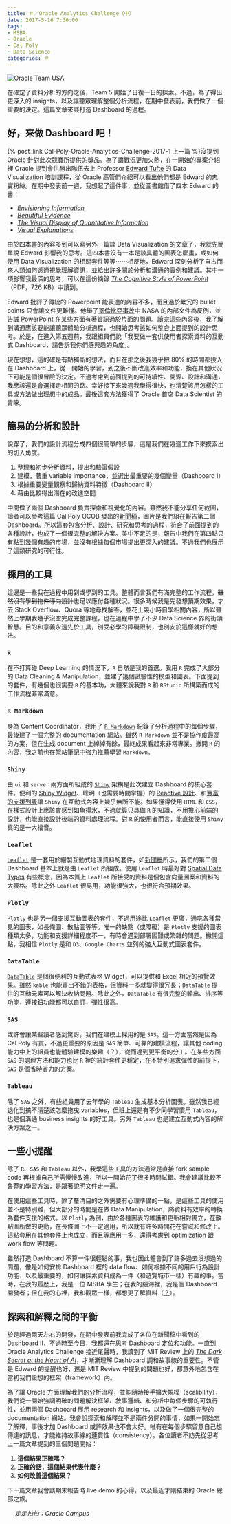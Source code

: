 ```yaml
---
title: ＃／Oracle Analytics Challenge（中）
date: 2017-5-16 7:30:00
tags:
- MSBA
- Oracle
- Cal Poly
- Data Science
categories: ＃
---
```

![Oracle Team USA](oracle_team.jpg)

在確定了資料分析的方向之後，Team 5 開始了日復一日的探索。不過，為了得出更深入的 insights，以及讓聽眾理解整個分析流程，在期中發表前，我們做了一個重要的決定。這篇文章來談打造 Dashboard 的過程。

<!--more-->

## 好，來做 Dashboard 吧！

{% post_link Cal-Poly-Oracle-Analytics-Challenge-2017-1 上一篇 %}沒提到 Oracle 針對此次競賽所提供的獎品。為了讓戰況更加火熱，在一開始的專案介紹裡 Oracle 提到會供勝出隊伍去上 Professor [Edward Tufte](https://en.wikipedia.org/wiki/Edward_Tufte) 的 Data Visualization 培訓課程，從 Oracle 高管們介紹可以看出他們都是 Edward 的忠實粉絲。在期中發表前一週，我想起了這件事，並從圖書館借了四本 Edward 的書：

* [*Envisioning Information*](https://www.amazon.com/Envisioning-Information-Edward-R-Tufte/dp/0961392118/ref=asap_bc?ie=UTF8)
* [*Beautiful Evidence*](https://www.amazon.com/Beautiful-Evidence-Edward-R-Tufte/dp/0961392177/ref=asap_bc?ie=UTF8)
* [*The Visual Display of Quantitative Information*](https://www.amazon.com/Visual-Display-Quantitative-Information/dp/0961392142/ref=asap_bc?ie=UTF8)
* [*Visual Explanations*](https://www.amazon.com/Visual-Explanations-Quantities-Evidence-Narrative/dp/0961392126/ref=la_B000APET3Y_1_4?s=books&ie=UTF8&qid=1494111757&sr=1-4)

由於四本書的內容多到可以寫另外一篇談 Data Visualization 的文章了，我就先簡單說 Edward 影響我的思考。這四本書沒有一本是談具體的圖表怎麼畫，或如何使用 Data Visualization 的相關套件等等⋯⋯相反地，Edward 深刻分析了自古而來人類如何透過視覺理解資訊，並給出許多關於分析和溝通的實例和建議。其中一項影響我最深的思考，可以在這份摘錄 [*The Cognitive Style of PowerPoint*](http://www.inf.ed.ac.uk/teaching/courses/pi/2016_2017/phil/tufte-powerpoint.pdf)（PDF，726 KB）中讀到。

Edward 批評了傳統的 Powerpoint 能表達的內容不多，而且過於繁冗的 bullet points 只會讓文件更難懂。他舉了[哥倫比亞事故](https://zh.wikipedia.org/zh-hant/%E5%93%A5%E4%BC%A6%E6%AF%94%E4%BA%9A%E5%8F%B7%E8%88%AA%E5%A4%A9%E9%A3%9E%E6%9C%BA%E7%81%BE%E9%9A%BE)中 NASA 的內部文件為反例，並告誡 PowerPoint 在某些方面有著資訊過於片面的問題。讀完這些內容後，我了解到溝通應該要能讓聽眾體驗分析過程，也開始思考該如何整合上面提到的設計思考。於是，在進入第五週前，我跟組員們說「我要做一套供使用者探索資料的互動式 Dashboard，請告訴我你們感興趣的角度」。

現在想想，這的確是有點獨斷的想法，而且在那之後我幾乎把 80% 的時間都投入在 Dashboard 上，從一開始的學習，到之後不斷改進效率和功能，換在其他狀況下可能是個很冒險的決定。不過考慮到前面提到的可持續性、開源、設計和溝通，我應該還是會選擇走相同的路。幸好接下來幾週我學得很快，也清楚該用怎樣的工具或方法做出理想中的成品。最後這套方法獲得了 Oracle 首席 Data Scientist 的青睞。

## 簡易的分析和設計

說穿了，我們的設計流程分成四個很簡單的步驟，這是我們在幾週工作下來摸索出的切入角度。

1. 整理和初步分析資料，提出和驗證假設
2. 建模，著重 variable importance，並選出最重要的幾個變量（Dashboard I）
3. 根據重要變量觀察和歸納資料特徵（Dashboard II）
4. 藉由比較得出潛在的改進空間

中間做了兩個 Dashboard 負責探索和視覺化的內容。雖然我不能分享任何截圖，讀者可以參考這篇 Cal Poly OCOB 發出的[新聞稿](http://www.cob.calpoly.edu/newsevents/oracle-2017)，圖片是我們組在報告第二個 Dashboard。所以這套包含分析、設計、研究和思考的過程，符合了前面提到的各種設計，也成了一個很完整的解決方案。美中不足的是，報告中我們在第四點只有點到幾個有趣的市場，並沒有根據每個市場提出更深入的建議。不過我們也展示了這類研究的可行性。

## 採用的工具

這邊是一些我在過程中用到或學到的工具。整體而言我們有滿完整的工作流程，~~雖然沒有學到物件導向設計~~也足以應付各種狀況。很多時候我是先發想預期效果，才去 Stack Overflow、Quora 等地尋找解答，並花上幾小時自學相關內容，所以雖然上學期我幾乎沒空完成完整課程，也在過程中學了不少 Data Science 界的街頭智慧。目的和意義永遠先於工具，別受必學的障礙限制，也別安於這樣就好的想法。

### `R`

在不打算碰 Deep Learning 的情況下，`R` 自然是我的首選。我用 `R` 完成了大部分的 Data Cleaning & Manipulation，並建了幾個試驗性的模型和圖表。下面提到的套件，有幾個也很需要 `R` 的基本功，大體來說我對 `R` 和 `RStudio` 所構築而成的工作流程非常滿意。

### `R Markdown`

身為 Content Coordinator，我用了 [`R Markdown`](http://rmarkdown.rstudio.com/) 紀錄了分析過程中的每個步驟，最後建了一個完整的 documentation [網站](http://rmarkdown.rstudio.com/rmarkdown_websites.html)。雖然 `R Markdown` 並不是協作度最高的方案，但在生成 document 上綽綽有餘，最終成果看起來非常專業。撇開 `R` 的內容，我之前也在架站筆記中強力推薦學習 `Markdown`。

### `Shiny`

由 `ui` 和 `server` 兩方面所組成的 [`Shiny`](https://shiny.rstudio.com/) 架構是此次建立 Dashboard 的核心套件。便利的 [Shiny Widget](http://shiny.rstudio.com/gallery/widgets.html)、聰明（也需要時間掌握）的 [Reactive 設計](https://shiny.rstudio.com/articles/reactivity-overview.html)、和[豐富的支援列表](https://shiny.rstudio.com/gallery/)讓 `Shiny` 在互動式內容上幾乎無所不能。如果懂得使用 `HTML` 和 `CSS`，在樣式設計上應該會感到如魚得水，不過就算只具備 `R` 的知識，不用擔心前端的設計，也能直接設計後端的資料處理流程。對 `R` 的使用者而言，能直接使用 `Shiny` 真的是一大福音。

### `Leaflet`

[`Leaflet`](https://rstudio.github.io/leaflet/) 是一套用於繪製互動式地理資料的套件，如[新聞稿](http://www.cob.calpoly.edu/newsevents/oracle-2017)所示，我們的第二個 Dashboard 基本上就是由 `Leaflet` 所組成。使用 `Leaflet` 時最好對 [Spatial Data Types](https://rstudio-pubs-static.s3.amazonaws.com/172289_67a42eebbd574197b6bb15d1ef6cfe97.html) 有些概念，因為本質上 `Leaflet` 所接受的資料是個包含向量圖案和資料的大表格。除此之外 `Leaflet` 很易用，功能很強大，也很符合預期效果。

### `Plotly`

[`Plotly`](https://plot.ly/) 也是另一個支援互動圖表的套件，不過用途比 `Leaflet` 更廣，通吃各種常見的圖表，如長條圖、散點圖等等。唯一的缺點（或障礙）是 `Plotly` 支援的圖表種類太多，功能和支援詳細程度不一，有時會遇到部署困難或繁雜的問題。撇開這點，我相信 `Plotly` 是和 `D3`、`Google Charts` 並列的強大互動式圖表套件。

### `DataTable`

[`DataTable`](https://rstudio.github.io/DT/) 是個很便利的互動式表格 Widget，可以提供和 Excel 相近的預覽效果。雖然 `kable` 也能畫出不錯的表格，但資料一多就變得很冗長；`DataTable` 提供的互動元素可以解決收納問題。除此之外，`DataTable` 有很完整的輸出、排序等功能，連按鈕功能都可以自訂，彈性很高。

### `SAS`

或許會讓某些讀者感到驚訝，我們在建模上採用的是 `SAS`。這一方面當然是因為 Cal Poly 有買，不過更重要的原因是 `SAS` 簡單、可靠的建模流程，讓其他 coding 能力中上的組員也能體驗建模的樂趣（？），從而達到更平衡的分工。在某些方面 `SAS` 的處理方法和能力也比 `R` 裡的統計套件更穩定，在不特別追求彈性的前提下，`SAS` 是個省時省力的方案。

### `Tableau`

除了 `SAS` 之外，有些組員用了去年學的 `Tableau` 生成基本分析圖表。雖然我已經退化到搞不清楚該怎麼拖曳 variables，但班上還是有不少同學習慣用 `Tableau`，也是個溝通 business insights 的好工具。另外 `Tableau` 也是建立互動式內容的解決方案之一。

## 一些小提醒

除了 `R`、`SAS` 和 `Tableau` 以外，我學這些工具的方法通常是直接 fork sample code 再根據自己所需慢慢改進，所以一開始花了很多時間試錯。我會建議比較不魯莽的學習方法，是跟著說明文件走一遍。

在使用這些工具時，除了釐清目的之外需要有心理準備的一點，是這些工具的使用並不是特別難，但大部分的時間是在做 Data Manipulation，將資料有效率的轉換為套件支援的格式。以 `Plotly` 為例，由於各種圖表的維護和更新相對獨立，在散點圖所做的更動，在長條圖上不一定適用，所以就有許多時間花在嘗試和修改上。這點套用在其他套件上也成立，而且等應用一多，還得考慮到 optimization 跟 work flow 等問題。

雖然打造 Dashboard 不算一件很輕鬆的事，我也因此體會到了許多過去沒想過的問題，像是如何安排 Dashboard 裡的 data flow、如何根據不同的用戶行為設計功能、以及最重要的，如何讓探索資料成為一件（和遊覽城市一樣）有趣的事。當時，在我的履歷上，我是一位 MSBA 學生；在我的腦海裡，我是個 Dashboard 開發者；但在我的心裡，我和觀眾一樣，都想更了解資料（[？](https://zh.wikipedia.org/wiki/%E5%B2%A9%E7%94%B0%E8%81%B0)）。

## 探索和解釋之間的平衡

於是經過兩天左右的開發，在期中發表前我完成了各位在新聞稿中看到的 Dashboard II，不過時至今日，我都還在思考 Dashboard 定位和功能。一直到 Oracle Analytics Challenge 接近尾聲時，我讀到了 MIT Review 上的 [*The Dark Secret at the Heart of AI*](https://www.technologyreview.com/s/604087/the-dark-secret-at-the-heart-of-ai/)，才漸漸理解 Dashboard 調和故事線的重要性。不管是 Edward 的提醒也好，還是 MIT Review 中提到的問題也好，都意外地包含在當初我們設想的框架（framework）內。

為了讓 Oracle 方面理解我們的分析流程，並能隨時接手擴大規模（scalibility），我們從一開始強調明確的問題解決框架、敘事邏輯、和分析中每個步驟的可執行性，並用兩個 Dashboard 展示 research 和 insights，以及做了一個很完整的 documentation 網站。我會說探索和解釋並不是兩件分開的事情，如果一開始忘了解釋，事後才加 Dashboard 或許效果也不會太好。唯有在每個步驟留意自己想傳達的訊息，才能維持故事線的連貫性（consistency）。各位讀者不妨先從思考上一篇文章提到的三個問題開始：

1. **這個結果正確嗎？**
2. **正確的話，這個結果代表什麼？**
3. **如何改善這個結果？**

下一篇文章我會談期末報告時 live demo 的心得，以及最近才剛結束的 Oracle 總部之旅。

　
*走走拍拍：Oracle Campus*